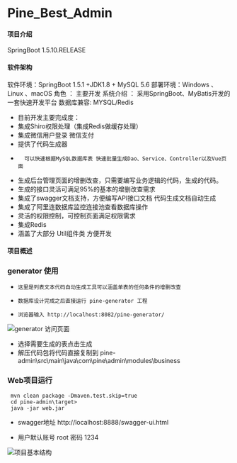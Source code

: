 # Pine_Best_Admin

#### 项目介绍
SpringBoot 1.5.10.RELEASE 

#### 软件架构
软件环境：SpringBoot 1.5.1 +JDK1.8 + MySQL 5.6 
部署环境：Windows 、Linux 、macOS
角色 ： 主要开发
系统介绍 ： 采用SpringBoot、MyBatis开发的一套快速开发平台
数据库兼容:  MYSQL/Redis

- 	目前开发主要完成度：
- 	集成Shiro权限处理（集成Redis做缓存处理）
- 	集成微信用户登录  微信支付
- 	提供了代码生成器 
-       可以快速根据MySQL数据库表 快速批量生成Dao、Service、Controller以及Vue页面
- 	生成后台管理页面的增删改查，只需要编写业务逻辑的代码，生成的代码。
- 	生成的接口灵活可满足95%的基本的增删改查需求 
- 	集成了swagger文档支持，方便编写API接口文档 代码生成文档自动生成
- 	集成了阿里连数据库监控连接池查看数据库操作
- 	灵活的权限控制，可控制页面满足权限需求  
- 	集成Redis
- 	涵盖了大部分 Util组件类 方便开发

#### 项目概述

###   generator 使用
-     这里是列表文本代码自动生成工具可以涵盖单表的任何条件的增删改查
-     数据库设计完成之后直接运行 pine-generator 工程
-     浏览器输入 http://localhost:8082/pine-generator/
![generator 访问页面](https://images.gitee.com/uploads/images/2019/0421/110348_334054ce_1583129.png "gemerator.png")
- 选择需要生成的表点击生成
- 解压代码包将代码直接复制到 pine-admin\src\main\java\com\pine\admin\modules\business

### Web项目运行

```
 mvn clean package -Dmaven.test.skip=true
 cd pine-admin\target>
 java -jar web.jar
```
- swagger地址 http://localhost:8888/swagger-ui.html

- 用户默认账号 root 密码 1234


![项目基本结构](https://images.gitee.com/uploads/images/2019/0421/110725_efcbc5b2_1583129.png "微信开发.png")